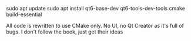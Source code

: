 sudo apt update
sudo apt install qt6-base-dev qt6-tools-dev-tools cmake build-essential

All code is rewritten to use CMake only. No UI, no Qt Creator as it's full of bugs.
I don't follow the book, just get their ideas